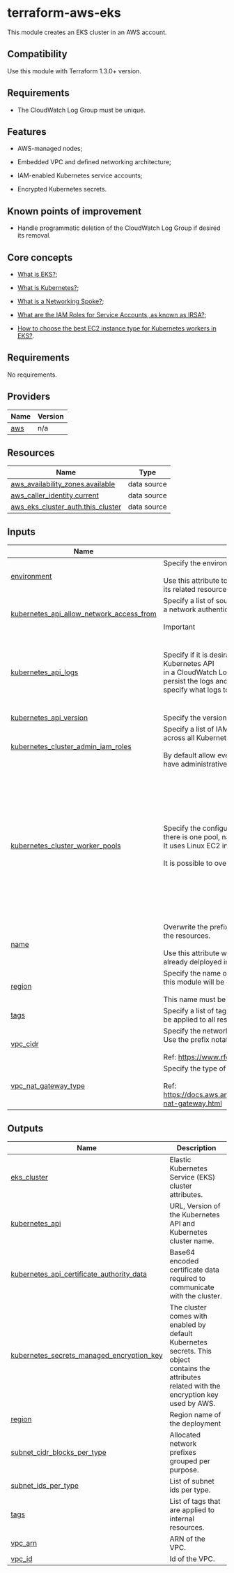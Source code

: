 <!-- BEGIN_TF_DOCS -->
# terraform-aws-eks

This module creates an EKS cluster in an AWS account.

## Compatibility

Use this module with Terraform 1.3.0+ version.

## Requirements

* The CloudWatch Log Group must be unique.

## Features

* AWS-managed nodes;

* Embedded VPC and defined networking architecture;

* IAM-enabled Kubernetes service accounts;

* Encrypted Kubernetes secrets.

## Known points of improvement

* Handle programmatic deletion of the CloudWatch Log Group if desired its removal.

## Core concepts

* [What is EKS?](https://docs.aws.amazon.com/eks/index.html);

* [What is Kubernetes?](https://kubernetes.io/docs/home/);

* [What is a Networking Spoke?](https://learn.microsoft.com/en-us/azure/cloud-adoption-framework/ready/azure-best-practices/hub-spoke-network-topology);

* [What are the IAM Roles for Service Accounts, as known as IRSA?](https://docs.aws.amazon.com/emr/latest/EMR-on-EKS-DevelopmentGuide/setting-up-enable-IAM.html);

* [How to choose the best EC2 instance type for Kubernetes workers in EKS?](https://docs.aws.amazon.com/eks/latest/userguide/choosing-instance-type.html).

## Requirements

No requirements.
## Providers

| Name | Version |
|------|---------|
| <a name="provider_aws"></a> [aws](#provider\_aws) | n/a |
## Resources

| Name | Type |
|------|------|
| [aws_availability_zones.available](https://registry.terraform.io/providers/hashicorp/aws/latest/docs/data-sources/availability_zones) | data source |
| [aws_caller_identity.current](https://registry.terraform.io/providers/hashicorp/aws/latest/docs/data-sources/caller_identity) | data source |
| [aws_eks_cluster_auth.this_cluster](https://registry.terraform.io/providers/hashicorp/aws/latest/docs/data-sources/eks_cluster_auth) | data source |
## Inputs

| Name | Description | Type | Default | Required |
|------|-------------|------|---------|:--------:|
| <a name="input_environment"></a> [environment](#input\_environment) | Specify the environment name.<br><br>Use this attribute to give meaning to the EKS cluster and its related resources. | `string` | `"try-out"` | no |
| <a name="input_kubernetes_api_allow_network_access_from"></a> [kubernetes\_api\_allow\_network\_access\_from](#input\_kubernetes\_api\_allow\_network\_access\_from) | Specify a list of source IPv4 addresses that can initiate<br>a network authentication with the Kubernetes API.<br><br>Important | `list(string)` | <pre>[<br>  "0.0.0.0/0"<br>]</pre> | no |
| <a name="input_kubernetes_api_logs"></a> [kubernetes\_api\_logs](#input\_kubernetes\_api\_logs) | Specify if it is desirable to persist the logs of the Kubernetes API<br>in a CloudWatch Log Group. Define for how long to persist the logs and also<br>specify what logs to persist. | <pre>object({<br>    create_cloudwatch_log_group            = bool<br>    cloudwatch_log_group_retention_in_days = number<br>    cluster_enabled_log_types              = list(string)<br>  })</pre> | <pre>{<br>  "cloudwatch_log_group_retention_in_days": 14,<br>  "cluster_enabled_log_types": [<br>    "audit",<br>    "api"<br>  ],<br>  "create_cloudwatch_log_group": true<br>}</pre> | no |
| <a name="input_kubernetes_api_version"></a> [kubernetes\_api\_version](#input\_kubernetes\_api\_version) | Specify the version of the Kubernetes API. | `string` | `"1.23"` | no |
| <a name="input_kubernetes_cluster_admin_iam_roles"></a> [kubernetes\_cluster\_admin\_iam\_roles](#input\_kubernetes\_cluster\_admin\_iam\_roles) | Specify a list of IAM roles that will administer the cluster across all Kubernetes namespaces.<br><br>By default allow every engineer in the AWS account to have administrative access to the cluster. | `list(string)` | <pre>[<br>  "*"<br>]</pre> | no |
| <a name="input_kubernetes_cluster_worker_pools"></a> [kubernetes\_cluster\_worker\_pools](#input\_kubernetes\_cluster\_worker\_pools) | Specify the configuration for the worker pools. By default there is one pool, named blue.<br>It uses Linux EC2 instances. The capacity is `spot`.<br><br>It is possible to overwrite the default pool as well. | `any` | <pre>{<br>  "blue": {<br>    "capacity_type": "ON_DEMAND",<br>    "desired_size": 3,<br>    "instance_types": [<br>      "t3a.2xlarge"<br>    ],<br>    "labels": {<br>      "pool-color": "blue"<br>    },<br>    "max_size": 6,<br>    "min_size": 3,<br>    "update_config": {<br>      "max_unavailable_percentage": 50<br>    }<br>  }<br>}</pre> | no |
| <a name="input_name"></a> [name](#input\_name) | Overwrite the prefix name that is used internally to name the resources.<br><br>Use this attribute when and only when this module was already delployed in the desired AWS account. | `string` | `"kube"` | no |
| <a name="input_region"></a> [region](#input\_region) | Specify the name of the location where the resources of this module will be created.<br><br>This name must be a valid AWS region name. | `string` | `"eu-west-1"` | no |
| <a name="input_tags"></a> [tags](#input\_tags) | Specify a list of tags as key/value pairs. These tags will be applied to all resources created by this module. | `map(any)` | `{}` | no |
| <a name="input_vpc_cidr"></a> [vpc\_cidr](#input\_vpc\_cidr) | Specify the networking set of addresses for Kubernetes. Use the prefix notation.<br><br>Ref: https://www.rfc-editor.org/rfc/rfc4632#section-3.1 | `string` | `"10.0.0.0/16"` | no |
| <a name="input_vpc_nat_gateway_type"></a> [vpc\_nat\_gateway\_type](#input\_vpc\_nat\_gateway\_type) | Specify the type of the NAT Gateway.<br><br>Ref: https://docs.aws.amazon.com/vpc/latest/userguide/vpc-nat-gateway.html | `string` | `"one_nat_gateway_per_az"` | no |
## Outputs

| Name | Description |
|------|-------------|
| <a name="output_eks_cluster"></a> [eks\_cluster](#output\_eks\_cluster) | Elastic Kubernetes Service (EKS) cluster attributes. |
| <a name="output_kubernetes_api"></a> [kubernetes\_api](#output\_kubernetes\_api) | URL, Version of the Kubernetes API and Kubernetes cluster name. |
| <a name="output_kubernetes_api_certificate_authority_data"></a> [kubernetes\_api\_certificate\_authority\_data](#output\_kubernetes\_api\_certificate\_authority\_data) | Base64 encoded certificate data required to communicate with the cluster. |
| <a name="output_kubernetes_secrets_managed_encryption_key"></a> [kubernetes\_secrets\_managed\_encryption\_key](#output\_kubernetes\_secrets\_managed\_encryption\_key) | The cluster comes with enabled by default Kubernetes secrets. This object<br>    contains the attributes related with the encryption key used by AWS. |
| <a name="output_region"></a> [region](#output\_region) | Region name of the deployment |
| <a name="output_subnet_cidr_blocks_per_type"></a> [subnet\_cidr\_blocks\_per\_type](#output\_subnet\_cidr\_blocks\_per\_type) | Allocated network prefixes grouped per purpose. |
| <a name="output_subnet_ids_per_type"></a> [subnet\_ids\_per\_type](#output\_subnet\_ids\_per\_type) | List of subnet ids per type. |
| <a name="output_tags"></a> [tags](#output\_tags) | List of tags that are applied to internal resources. |
| <a name="output_vpc_arn"></a> [vpc\_arn](#output\_vpc\_arn) | ARN of the VPC. |
| <a name="output_vpc_id"></a> [vpc\_id](#output\_vpc\_id) | Id of the VPC. |
<!-- END_TF_DOCS -->